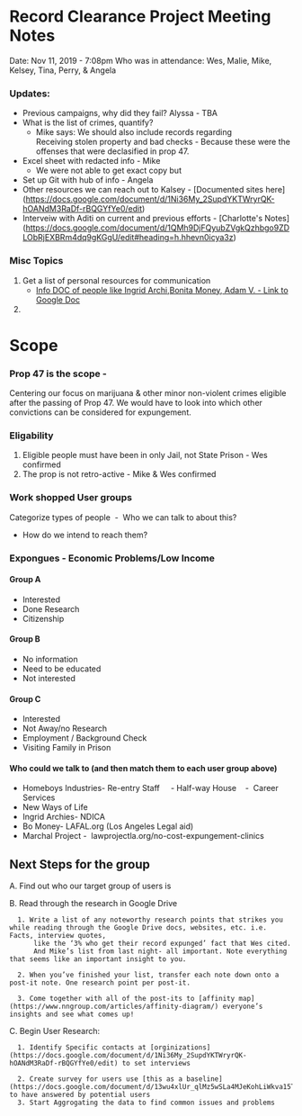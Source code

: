 # Record Clearance Project Meeting Notes

Date: Nov 11, 2019 - 7:08pm
Who was in attendance: Wes, Malie, Mike, Kelsey, Tina, Perry, & Angela


### Updates:
 - Previous campaigns, why did they fail? Alyssa - TBA
 - What is the list of crimes, quantify? 
    - Mike says: We should also include records regarding Receiving stolen property and bad checks
                - Because these were the offenses that were declasified in prop 47.
 - Excel sheet with redacted info - Mike
    - We were not able to get exact copy but 
 - Set up Git with hub of info - Angela 
- Other resources we can reach out to
  Kalsey - [Documented sites here] (https://docs.google.com/document/d/1Ni36My_2SupdYKTWryrQK-hOANdM3RaDf-rBQGYfYe0/edit)
- Interveiw with Aditi on current and previous efforts - [Charlotte's Notes] (https://docs.google.com/document/d/1QMh9DjFQyubZVgkQzhbgo9ZDLObRjEXBRm4dq9gKGgU/edit#heading=h.hhevn0icya3z)
  

### Misc Topics
1. Get a list of personal resources for communication
   - [Info DOC of people like Ingrid Archi,Bonita Money, Adam V. - Link to Google Doc](https://docs.google.com/spreadsheets/d/1tcGvOlD5UVv3TFnu6zmsgbudstWUr9Q8jeGe3db6rGI/edit)
2. 

# Scope
### Prop 47 is the scope -  
Centering our focus on marijuana & other minor non-violent crimes eligible after the passing of Prop 47. We would have to look into which other convictions can be considered for expungement. 

### Eligability
1. Eligible people must have been in only Jail, not State Prison - Wes confirmed
2. The prop is not retro-active - Mike & Wes confirmed

### Work shopped User groups
Categorize types of people 
-  Who we can talk to about this?      
- How do we intend to reach them?

### Expongues - Economic Problems/Low Income
#### Group A 
- Interested
- Done Research
- Citizenship

#### Group B
- No information
- Need to be educated
- Not interested

#### Group C
- Interested
- Not Away/no Research
- Employment / Background Check
- Visiting Family in Prison

#### Who could we talk to (and then match them to each user group above)
- Homeboys Industries- Re-entry Staff
    - Half-way House    
    -  Career Services
- New Ways of Life 
- Ingrid Archies- NDICA 
- Bo Money- LAFAL.org (Los Angeles Legal aid)
- Marchal Project
-  lawprojectla.org/no-cost-expungement-clinics


## Next Steps for the group
A. Find out who our target group of users is

B. Read through the research in Google Drive

      1. Write a list of any noteworthy research points that strikes you while reading through the Google Drive docs, websites, etc. i.e. Facts, interview quotes, 
          like the ‘3% who get their record expunged’ fact that Wes cited. 
          And Mike’s list from last night- all important. Note everything that seems like an important insight to you.
          
      2. When you’ve finished your list, transfer each note down onto a post-it note. One research point per post-it.
      
      3. Come together with all of the post-its to [affinity map](https://www.nngroup.com/articles/affinity-diagram/) everyone’s insights and see what comes up!

C. Begin User Research:

      1. Identify Specific contacts at [orginizations](https://docs.google.com/document/d/1Ni36My_2SupdYKTWryrQK-hOANdM3RaDf-rBQGYfYe0/edit) to set interviews 
      
      2. Create survey for users use [this as a baseline](https://docs.google.com/document/d/13wu4xlUr_qlMz5wSLa4MJeKohLiWkva15TvXomXs628/edit) to have answered by potential users       
      3. Start Aggrogating the data to find common issues and problems      


